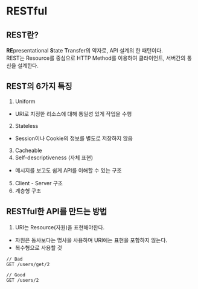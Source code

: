 # RESTful

## REST란?

**RE**presentational **S**tate **T**ransfer의 약자로, API 설계의 한 패턴이다.  
REST는 Resource를 중심으로 HTTP Method를 이용하여 클라이언트, 서버간의 통신을 설계한다.

## REST의 6가지 특징

1. Uniform
 - URI로 지정한 리소스에 대해 통일성 있게 작업을 수행
2. Stateless
 - Session이나 Cookie의 정보를 별도로 저장하지 않음
3. Cacheable
4. Self-descriptiveness (자체 표현)
 - 메시지를 보고도 쉽게 API를 이해할 수 있는 구조
5. Client - Server 구조
6. 계층형 구조

## RESTful한 API를 만드는 방법

1. URI는 Resource(자원)을 표현해야한다.

- 자원은 동사보다는 명사을 사용하며 URI에는 표현을 포함하지 않는다.
- 복수형으로 사용할 것

```
// Bad
GET /users/get/2

// Good
GET /users/2
```
